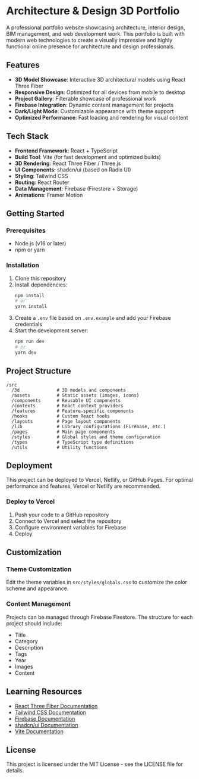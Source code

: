 # Architecture & Design 3D Portfolio

A professional portfolio website showcasing architecture, interior design, BIM management, and web development work. This portfolio is built with modern web technologies to create a visually impressive and highly functional online presence for architecture and design professionals.

## Features

- **3D Model Showcase**: Interactive 3D architectural models using React Three Fiber
- **Responsive Design**: Optimized for all devices from mobile to desktop
- **Project Gallery**: Filterable showcase of professional work
- **Firebase Integration**: Dynamic content management for projects
- **Dark/Light Mode**: Customizable appearance with theme support
- **Optimized Performance**: Fast loading and rendering for visual content

## Tech Stack

- **Frontend Framework**: React + TypeScript
- **Build Tool**: Vite (for fast development and optimized builds)
- **3D Rendering**: React Three Fiber / Three.js
- **UI Components**: shadcn/ui (based on Radix UI)
- **Styling**: Tailwind CSS
- **Routing**: React Router
- **Data Management**: Firebase (Firestore + Storage)
- **Animations**: Framer Motion

## Getting Started

### Prerequisites

- Node.js (v16 or later)
- npm or yarn

### Installation

1. Clone this repository
2. Install dependencies:
   ```bash
   npm install
   # or
   yarn install
   ```
3. Create a `.env` file based on `.env.example` and add your Firebase credentials
4. Start the development server:
   ```bash
   npm run dev
   # or
   yarn dev
   ```

## Project Structure

```
/src
  /3d              # 3D models and components
  /assets          # Static assets (images, icons)
  /components      # Reusable UI components
  /contexts        # React context providers
  /features        # Feature-specific components
  /hooks           # Custom React hooks
  /layouts         # Page layout components
  /lib             # Library configurations (Firebase, etc.)
  /pages           # Main page components
  /styles          # Global styles and theme configuration
  /types           # TypeScript type definitions
  /utils           # Utility functions
```

## Deployment

This project can be deployed to Vercel, Netlify, or GitHub Pages. For optimal performance and features, Vercel or Netlify are recommended.

### Deploy to Vercel

1. Push your code to a GitHub repository
2. Connect to Vercel and select the repository
3. Configure environment variables for Firebase
4. Deploy

## Customization

### Theme Customization

Edit the theme variables in `src/styles/globals.css` to customize the color scheme and appearance.

### Content Management

Projects can be managed through Firebase Firestore. The structure for each project should include:

- Title
- Category
- Description
- Tags
- Year
- Images
- Content

## Learning Resources

- [React Three Fiber Documentation](https://docs.pmnd.rs/react-three-fiber)
- [Tailwind CSS Documentation](https://tailwindcss.com/docs)
- [Firebase Documentation](https://firebase.google.com/docs)
- [shadcn/ui Documentation](https://ui.shadcn.com)
- [Vite Documentation](https://vitejs.dev/guide/)

## License

This project is licensed under the MIT License - see the LICENSE file for details.
